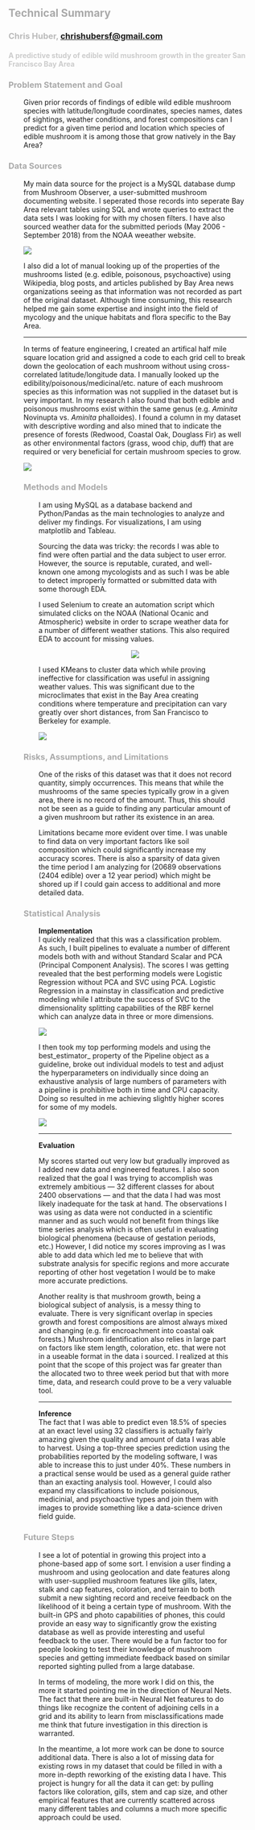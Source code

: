 ## <span style="color:#AAA">Technical Summary</span>
### <span style="color:#BBB">Chris Huber, chrishubersf@gmail.com</span>
#### <span style="color:#CCC">A predictive study of edible wild mushroom growth in the greater San Francisco Bay Area</span>

### <span style="color:#AAA">Problem Statement and Goal</span>
<div style="margin-left: 30px; margin-right: 30px;">
<p>Given prior records of findings of edible wild edible mushroom species with latitude/longitude coordinates, species names, dates of sightings, weather conditions, and forest compositions can I predict for a given time period and location which species of edible mushroom it is among those that grow natively in the Bay Area?</p>
</div>

### <span style="color:#AAA">Data Sources</span>
<div style="margin-left: 30px; margin-right: 30px;">
<p>
My main data source for the project is a MySQL database dump from Mushroom Observer, a user-submitted mushroom documenting website. I seperated those records into seperate Bay Area relevant tables using SQL and wrote queries to extract the data sets I was looking for with my chosen filters. I have also sourced weather data for the submitted periods (May 2006 - September 2018) from the NOAA weeather website. 
</p>

<p>
<img src="./images/schema.png">
</p>

<p>
I also did a lot of manual looking up of the properties of the mushrooms listed (e.g. edible, poisonous, psychoactive) using Wikipedia, blog posts, and articles published by Bay Area news organizations seeing as that information was not recorded as part of the original dataset. Although time consuming, this research helped me gain some expertise and insight into the field of mycology and the unique habitats and flora specific to the Bay Area.
</p>

<hr/>

<p>
In terms of feature engineering, I created an artifical half mile square location grid and assigned a code to each grid cell to break down the geolocation of each mushroom without using cross-correlated latitude/longitude data. I manually looked up the edibility/poisonous/medicinal/etc. nature of each mushroom species as this information was not supplied in the dataset but is very important. In my research I also found that both edible and poisonous mushrooms exist within the same genus (e.g. <i>Aminita</i> Novinupta vs. <i>Aminita</i> phalloides). I found a column in my dataset with descriptive wording and also mined that to indicate the presence of forests (Redwood, Coastal Oak, Douglass Fir) as well as other environmental factors (grass, wood chip, duff) that are required or very beneficial for certain mushroom species to grow.
</p>

<p>
<img src="./images/mushroom_date_bar.png">
</p>

### <span style="color:#AAA">Methods and Models</span>
<div style="margin-left: 30px; margin-right: 30px;">
<p>I am using MySQL as a database backend and Python/Pandas as the main technologies to analyze and deliver my findings. For visualizations, I am using matplotlib and Tableau.</p>

<p>Sourcing the data was tricky: the records I was able to find were often partial and the data subject to user error. However, the source is reputable, curated, and well-known one among mycologists and as such I was be able to detect improperly formatted or submitted data with some thorough EDA.</p>

<p>I used Selenium to create an automation script which simulated clicks on the NOAA (National Ocanic and Atmospheric) website in order to scrape weather data for a number of different weather stations. This also required EDA to account for missing values.</p>

<p align="center">
<img src="./images/weather_by_cluster.png">
</p>

<p>I used KMeans to cluster data which while proving ineffective for classification was useful in assigning weather values. This was significant due to the microclimates that exist in the Bay Area creating conditions where temperature and precipitation can vary greatly over short distances, from San Francisco to Berkeley for example.
<p><img src="./images/mush_cluster_map.png"></p>
</div>


### <span style="color:#AAA">Risks, Assumptions, and Limitations</span>
<div style="margin-left: 30px; margin-right: 30px;">
<p>One of the risks of this dataset was that it does not record quantity, simply occurrences. This means that while the mushrooms of the same species typically grow in a given area, there is no record of the amount. Thus, this should not be seen as a guide to finding any particular amount of a given mushroom but rather its existence in an area.</p>

<p>Limitations became more evident over time. I was unable to find data on very important factors like soil composition which could significantly increase my accuracy scores. There is also a sparsity of data given the time period I am analyzing for (20689 observations (2404 edible) over a 12 year period) which might be shored up if I could gain access to additional and more detailed data.</p>
</div>

### <span style="color:#AAA">Statistical Analysis</span>
<div style="margin-left: 30px; margin-right: 30px;">
<p><b>Implementation</b><br/>
I quickly realized that this was a classification problem. As such, I built pipelines to evaluate a number of different models both with and without Standard Scalar and PCA (Principal Component Analysis). The scores I was getting revealed that the best performing models were Logistic Regression without PCA and SVC using PCA. Logistic Regression in a mainstay in classification and predictive modeling while I attribute the success of SVC to the dimensionality splitting capabilities of the RBF kernel which can analyze data in three or more dimensions.
</p>

<p>
<img src="./images/pipeline.png">
</p>

<p>I then took my top performing models and using the best_estimator_ property of the Pipeline object as a guideline, broke out individual models to test and adjust the hyperparameters on individually since doing an exhaustive analysis of large numbers of parameters with a pipeline is prohibitive both in time and CPU capacity. Doing so resulted in me achieving slightly higher scores for some of my models.</p>

<p>
<img src="./images/svc_pca_cm.png">
</p>

<hr/>

<p><b>Evaluation</b><br/>
<p>
My scores started out very low but gradually improved as I added new data and engineered features. I also soon realized that the goal I was trying to accomplish was extremely ambitious &mdash; 32 different classes for about 2400 observations &mdash; and that the data I had was most likely inadequate for the task at hand. The observations I was using as data were not conducted in a scientific manner and as such would not benefit from things like time series analysis which is often useful in evaluating biological phenomena (because of gestation periods, etc.) However, I did notice my scores improving as I was able to add data which led me to believe that with substrate analysis for specific regions and more accurate reporting of other host vegetation I would be to make more accurate predictions.
</p>
<p>
Another reality is that mushroom growth, being a biological subject of analysis, is a messy thing to evaluate. There is very significant overlap in species growth and forest compositions are almost always mixed and changing (e.g. fir encroachment into coastal oak forests.) Mushroom identification also relies in large part on factors like stem length, coloration, etc. that were not in a useable format in the data i sourced. I realized at this point that the scope of this project was far greater than the allocated two to three week period but that with more time, data, and research could prove to be a very valuable tool.
</p>

<hr/>

<p><b>Inference</b><br/>
The fact that I was able to predict even 18.5% of species at an exact level using 32 classifiers is actually fairly amazing given the quality and amount of data I was able to harvest. Using a top-three species prediction using the probabilities reported by the modeling software, I was able to increase this to just under 40%. These numbers in a practical sense would be used as a general guide rather than an exacting analysis tool. However, I could also expand my classifications to include poisionous, medicinial, and psychoactive types and join them with images to provide something like a data-science driven field guide.
</p>
</div>

### <span style="color:#AAA">Future Steps</span>
<div style="margin-left: 30px; margin-right: 30px;">
<p>
I see a lot of potential in growing this project into a phone-based app of some sort. I envision a user finding a mushroom and using geolocation and date features along with user-supplied mushroom features like gills, latex, stalk and cap features, coloration, and terrain to both submit a new sighting record and receive feedback on the likelihood of it being a certain type of mushroom. With the built-in GPS and photo capabilities of phones, this could provide an easy way to significantly grow the existing database as well as provide interesting and useful feedback to the user. There would be a fun factor too for people looking to test their knowledge of mushroom species and getting immediate feedback based on similar reported sighting pulled from a large database.
</p>

<p>
In terms of modeling, the more work I did on this, the more it started pointing me in the direction of Neural Nets. The fact that there are built-in Neural Net features to do things like recognize the content of adjoining cells in a grid and its ability to learn from misclassifications made me think that future investigation in this direction is warranted.
</p>

<p>
In the meantime, a lot more work can be done to source additional data. There is also a lot of missing data for existing rows in my dataset that could be filled in with a more in-depth reworking of the existing data I have. This project is hungry for all the data it can get: by pulling factors like coloration, gills, stem and cap size, and other empirical features that are currently scattered across many different tables and columns a much more specific approach could be used.
</p>
</div>


